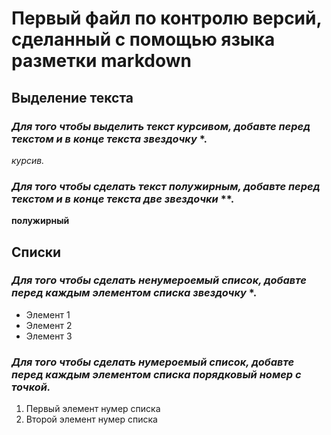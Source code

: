# Первый файл по контролю версий, сделанный с помощью языка разметки markdown

## Выделение текста

### *Для того чтобы выделить текст курсивом, добавте перед текстом и в конце текста звездочку* *.

*курсив.*

### *Для того чтобы сделать текст полужирным, добавте перед текстом и в конце текста две звездочки* **.

**полужирный**

## Списки

### *Для того чтобы сделать ненумероемый список, добавте перед каждым элементом списка звездочку* *.

* Элемент 1
* Элемент 2
* Элемент 3

### *Для того чтобы сделать нумероемый список, добавте перед каждым элементом списка порядковый номер с точкой.*

1. Первый элемент нумер списка
2. Второй элемент нумер списка